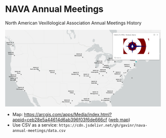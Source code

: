 # NAVA Annual Meetings

North American Vexillological Association Annual Meetings History

[![interactive map screenshot](https://github.com/gavinr/nava-annual-meetings/blob/master/screenshot.png)](https://arcgis.com/apps/Media/index.html?appid=ceb28e5a44614d6ab396f03f6de666cf)

- Map: https://arcgis.com/apps/Media/index.html?appid=ceb28e5a44614d6ab396f03f6de666cf ([web map](https://arcgis.com/apps/Media/index.html?webmap=4eb93d03013742218a00e7ae2f7fdf2f))
- Use CSV as a service: `https://cdn.jsdelivr.net/gh/gavinr/nava-annual-meetings/data.csv`
